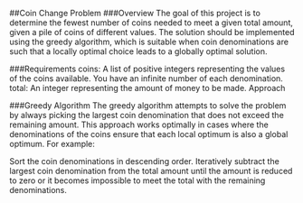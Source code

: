 ##Coin Change Problem
###Overview
The goal of this project is to determine the fewest number of coins needed to meet a given total amount, given a pile of coins of different values. The solution should be implemented using the greedy algorithm, which is suitable when coin denominations are such that a locally optimal choice leads to a globally optimal solution.

###Requirements
coins: A list of positive integers representing the values of the coins available. You have an infinite number of each denomination.
total: An integer representing the amount of money to be made.
Approach

###Greedy Algorithm
The greedy algorithm attempts to solve the problem by always picking the largest coin denomination that does not exceed the remaining amount. This approach works optimally in cases where the denominations of the coins ensure that each local optimum is also a global optimum. For example:

Sort the coin denominations in descending order.
Iteratively subtract the largest coin denomination from the total amount until the amount is reduced to zero or it becomes impossible to meet the total with the remaining denominations.
